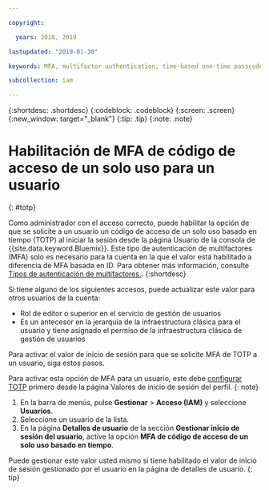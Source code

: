 ```yaml
---

copyright:

  years: 2018, 2019

lastupdated: "2019-01-30"

keywords: MFA, multifactor authentication, time-based one-time passcode, TOTP

subcollection: iam

---
```


{:shortdesc: .shortdesc}
{:codeblock: .codeblock}
{:screen: .screen}
{:new_window: target="_blank"}
{:tip: .tip}
{:note: .note}

# Habilitación de MFA de código de acceso de un solo uso para un usuario
{: #totp}

Como administrador con el acceso correcto, puede habilitar la opción de que se solicite a un usuario un código de acceso de un solo uso basado en tiempo (TOTP) al iniciar la sesión desde la página Usuario de la consola de {{site.data.keyword.Bluemix}}. Este tipo de autenticación de multifactores (MFA) solo es necesario para la cuenta en la que el valor está habilitado a diferencia de MFA basada en ID. Para obtener más información, consulte [Tipos de autenticación de multifactores.](/docs/iam?topic=iam-types#types).
{:shortdesc}

Si tiene alguno de los siguientes accesos, puede actualizar este valor para otros usuarios de la cuenta:

* Rol de editor o superior en el servicio de gestión de usuarios
* Es un antecesor en la jerarquía de la infraestructura clásica para el usuario y tiene asignado el permiso de la infraestructura clásica de gestión de usuarios

Para activar el valor de inicio de sesión para que se solicite MFA de TOTP a un usuario, siga estos pasos.

Para activar esta opción de MFA para un usuario, este debe [configurar TOTP](/docs/account?topic=account-MFA#MFA) primero desde la página Valores de inicio de sesión del perfil.
{: note}

1. En la barra de menús, pulse **Gestionar** &gt; **Acceso (IAM)** y seleccione **Usuarios**.
2. Seleccione un usuario de la lista.
3. En la página **Detalles de usuario** de la sección **Gestionar inicio de sesión del usuario**, active la opción **MFA de código de acceso de un solo uso basado en tiempo**.

Puede gestionar este valor usted mismo si tiene habilitado el valor de inicio de sesión gestionado por el usuario en la página de detalles de usuario.
{: tip}
